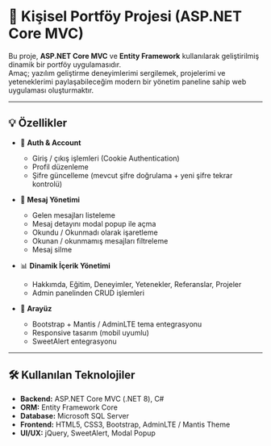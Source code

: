 # 🚀 Kişisel Portföy Projesi (ASP.NET Core MVC)

Bu proje, **ASP.NET Core MVC** ve **Entity Framework** kullanılarak geliştirilmiş dinamik bir portföy uygulamasıdır.  
Amaç; yazılım geliştirme deneyimlerimi sergilemek, projelerimi ve yeteneklerimi paylaşabileceğim modern bir yönetim paneline sahip web uygulaması oluşturmaktır.  

---

## 💡 Özellikler
- 🔐 **Auth & Account**
  - Giriş / çıkış işlemleri (Cookie Authentication)  
  - Profil düzenleme  
  - Şifre güncelleme (mevcut şifre doğrulama + yeni şifre tekrar kontrolü)  

- 💬 **Mesaj Yönetimi**
  - Gelen mesajları listeleme  
  - Mesaj detayını modal popup ile açma  
  - Okundu / Okunmadı olarak işaretleme  
  - Okunan / okunmamış mesajları filtreleme  
  - Mesaj silme  

- 📊 **Dinamik İçerik Yönetimi**
  - Hakkımda, Eğitim, Deneyimler, Yetenekler, Referanslar, Projeler  
  - Admin panelinden CRUD işlemleri  


- 🎨 **Arayüz**
  - Bootstrap + Mantis / AdminLTE tema entegrasyonu  
  - Responsive tasarım (mobil uyumlu)  
  - SweetAlert entegrasyonu  

---

## 🛠 Kullanılan Teknolojiler
- **Backend:** ASP.NET Core MVC (.NET 8), C#  
- **ORM:** Entity Framework Core  
- **Database:** Microsoft SQL Server  
- **Frontend:** HTML5, CSS3, Bootstrap, AdminLTE / Mantis Theme  
- **UI/UX:** jQuery, SweetAlert, Modal Popup  
